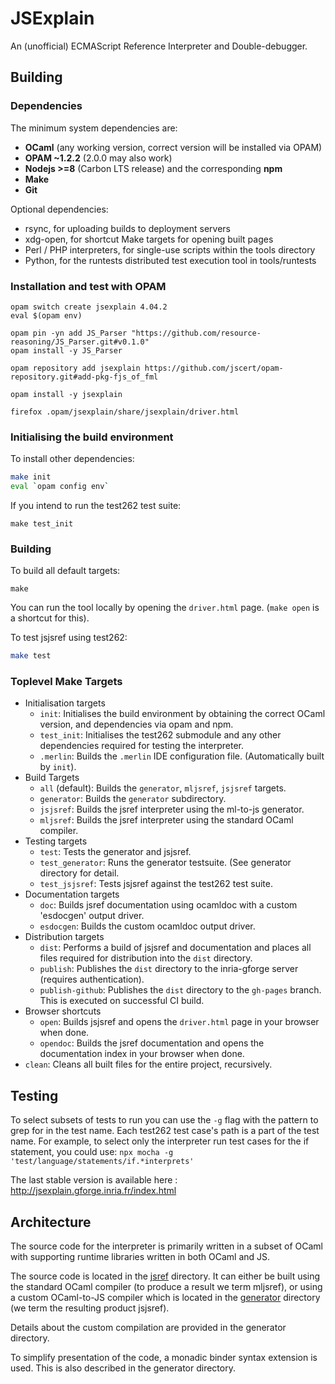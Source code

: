 # JSExplain

An (unofficial) ECMAScript Reference Interpreter and Double-debugger.

## Building
### Dependencies
The minimum system dependencies are:
* **OCaml** (any working version, correct version will be installed via OPAM)
* **OPAM ~1.2.2** (2.0.0 may also work)
* **Nodejs >=8** (Carbon LTS release) and the corresponding **npm**
* **Make**
* **Git**

Optional dependencies:
* rsync, for uploading builds to deployment servers
* xdg-open, for shortcut Make targets for opening built pages
* Perl / PHP interpreters, for single-use scripts within the tools directory
* Python, for the runtests distributed test execution tool in tools/runtests

### Installation and test with OPAM
```
opam switch create jsexplain 4.04.2
eval $(opam env)

opam pin -yn add JS_Parser "https://github.com/resource-reasoning/JS_Parser.git#v0.1.0"
opam install -y JS_Parser

opam repository add jsexplain https://github.com/jscert/opam-repository.git#add-pkg-fjs_of_fml

opam install -y jsexplain

firefox .opam/jsexplain/share/jsexplain/driver.html 
```

### Initialising the build environment
To install other dependencies:
```sh
make init
eval `opam config env`
```

If you intend to run the test262 test suite:
```
make test_init
```

### Building
To build all default targets:
```
make
```

You can run the tool locally by opening the `driver.html` page. (`make open` is
a shortcut for this).

To test jsjsref using test262:
```sh
make test
```
### Toplevel Make Targets
* Initialisation targets
  * `init`: Initialises the build environment by obtaining the correct OCaml
    version, and dependencies via opam and npm.
  * `test_init`: Initialises the test262 submodule and any other dependencies
    required for testing the interpreter.
  * `.merlin`: Builds the `.merlin` IDE configuration file. (Automatically built
    by `init`).
* Build Targets
  * `all` (default): Builds the `generator`, `mljsref`, `jsjsref` targets.
  * `generator`: Builds the `generator` subdirectory.
  * `jsjsref`: Builds the jsref interpreter using the ml-to-js generator.
  * `mljsref`: Builds the jsref interpreter using the standard OCaml compiler.
* Testing targets
  * `test`: Tests the generator and jsjsref.
  * `test_generator`: Runs the generator testsuite. (See generator directory for
  detail.
  * `test_jsjsref`: Tests jsjsref against the test262 test suite.
* Documentation targets
  * `doc`: Builds jsref documentation using ocamldoc with a custom 'esdocgen'
    output driver.
  * `esdocgen`: Builds the custom ocamldoc output driver.
* Distribution targets
  * `dist`: Performs a build of jsjsref and documentation and places all files
    required for distribution into the `dist` directory.
  * `publish`: Publishes the `dist` directory to the inria-gforge server (requires
    authentication).
  * `publish-github`: Publishes the `dist` directory to the `gh-pages` branch.
    This is executed on successful CI build.
* Browser shortcuts
  * `open`: Builds jsjsref and opens the `driver.html` page in your browser when
    done.
  * `opendoc`: Builds the jsref documentation and opens the documentation index in
    your browser when done.
* `clean`: Cleans all built files for the entire project, recursively.

## Testing
To select subsets of tests to run you can use the `-g` flag with the
pattern to grep for in the test name. Each test262 test case's path is
a part of the test name. For example, to select only the interpreter
run test cases for the if statement, you could use:
`npx mocha -g 'test/language/statements/if.*interprets'`

The last stable version is available here :
http://jsexplain.gforge.inria.fr/index.html

<!-- Latest version of jsjsref & debugger is automatically published at:
https://jscert.github.io/jsexplain/branch/master/driver.html -->

<!-- NOTE: this service is currently broken.
mljsref results are tested online and results published to:
https://psvg.doc.ic.ac.uk/ci/jscert-testing/ -->

## Architecture
The source code for the interpreter is primarily written in a subset of
OCaml with supporting runtime libraries written in both OCaml and JS.

The source code is located in the [jsref](./jsref) directory. It can either be built
using the standard OCaml compiler (to produce a result we term mljsref), or
using a custom OCaml-to-JS compiler which is located in the [generator](./generator)
directory (we term the resulting product jsjsref).

Details about the custom compilation are provided in the generator
directory.

To simplify presentation of the code, a monadic binder syntax extension is
used. This is also described in the generator directory.
